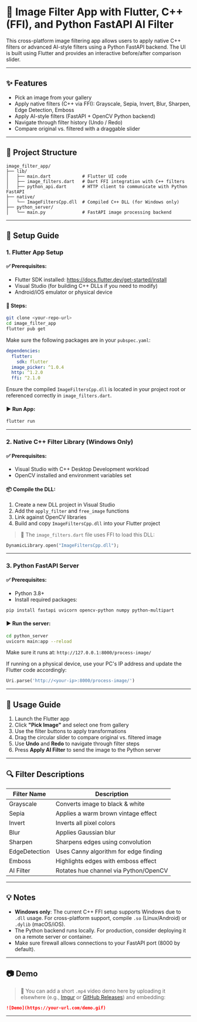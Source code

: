 # 📸 Image Filter App with Flutter, C++ (FFI), and Python FastAPI AI Filter

This cross-platform image filtering app allows users to apply native C++ filters or advanced AI-style filters using a Python FastAPI backend. The UI is built using Flutter and provides an interactive before/after comparison slider.

---

## ✨ Features

- Pick an image from your gallery
- Apply native filters (C++ via FFI): Grayscale, Sepia, Invert, Blur, Sharpen, Edge Detection, Emboss
- Apply AI-style filters (FastAPI + OpenCV Python backend)
- Navigate through filter history (Undo / Redo)
- Compare original vs. filtered with a draggable slider

---

## 📁 Project Structure

```
image_filter_app/
├── lib/
│   ├── main.dart            # Flutter UI code
│   ├── image_filters.dart   # Dart FFI integration with C++ filters
│   ├── python_api.dart      # HTTP client to communicate with Python FastAPI
├── native/
│   └── ImageFiltersCpp.dll  # Compiled C++ DLL (for Windows only)
├── python_server/
│   └── main.py              # FastAPI image processing backend
```

---

## 🚀 Setup Guide

### 1. Flutter App Setup

#### ✅ Prerequisites:
- Flutter SDK installed: https://docs.flutter.dev/get-started/install
- Visual Studio (for building C++ DLLs if you need to modify)
- Android/iOS emulator or physical device

#### 🔧 Steps:

```bash
git clone <your-repo-url>
cd image_filter_app
flutter pub get
```

Make sure the following packages are in your `pubspec.yaml`:

```yaml
dependencies:
  flutter:
    sdk: flutter
  image_picker: ^1.0.4
  http: ^1.2.0
  ffi: ^2.1.0
```

Ensure the compiled `ImageFiltersCpp.dll` is located in your project root or referenced correctly in `image_filters.dart`.

#### ▶️ Run App:

```bash
flutter run
```

---

### 2. Native C++ Filter Library (Windows Only)

#### ✅ Prerequisites:

- Visual Studio with C++ Desktop Development workload
- OpenCV installed and environment variables set

#### 📦 Compile the DLL:

1. Create a new DLL project in Visual Studio
2. Add the `apply_filter` and `free_image` functions
3. Link against OpenCV libraries
4. Build and copy `ImageFiltersCpp.dll` into your Flutter project

> 📝 The `image_filters.dart` file uses FFI to load this DLL:
```dart
DynamicLibrary.open("ImageFiltersCpp.dll");
```

---

### 3. Python FastAPI Server

#### ✅ Prerequisites:
- Python 3.8+
- Install required packages:

```bash
pip install fastapi uvicorn opencv-python numpy python-multipart
```

#### ▶️ Run the server:

```bash
cd python_server
uvicorn main:app --reload
```

Make sure it runs at: `http://127.0.0.1:8000/process-image/`

If running on a physical device, use your PC's IP address and update the Flutter code accordingly:
```dart
Uri.parse('http://<your-ip>:8000/process-image/')
```

---

## 🧪 Usage Guide

1. Launch the Flutter app
2. Click **"Pick Image"** and select one from gallery
3. Use the filter buttons to apply transformations
4. Drag the circular slider to compare original vs. filtered image
5. Use **Undo** and **Redo** to navigate through filter steps
6. Press **Apply AI Filter** to send the image to the Python server

---

## 🔍 Filter Descriptions

| Filter Name     | Description                            |
|----------------|----------------------------------------|
| Grayscale       | Converts image to black & white       |
| Sepia           | Applies a warm brown vintage effect    |
| Invert          | Inverts all pixel colors               |
| Blur            | Applies Gaussian blur                  |
| Sharpen         | Sharpens edges using convolution       |
| EdgeDetection   | Uses Canny algorithm for edge finding  |
| Emboss          | Highlights edges with emboss effect    |
| AI Filter       | Rotates hue channel via Python/OpenCV  |

---

## 💡 Notes

- **Windows only**: The current C++ FFI setup supports Windows due to `.dll` usage. For cross-platform support, compile `.so` (Linux/Android) or `.dylib` (macOS/iOS).
- The Python backend runs locally. For production, consider deploying it on a remote server or container.
- Make sure firewall allows connections to your FastAPI port (8000 by default).

---

## 📷 Demo

> 📝 You can add a short `.mp4` video demo here by uploading it elsewhere (e.g., [Imgur](https://imgur.com) or [GitHub Releases](https://docs.github.com/en/repositories/releasing-projects-on-github)) and embedding:

```markdown
![Demo](https://your-url.com/demo.gif)
```

---
